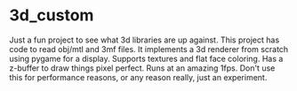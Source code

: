 # 3d_custom
Just a fun project to see what 3d libraries are up against. This project has code to read obj/mtl and 3mf files. It implements a 3d renderer from scratch using pygame for a display.
Supports textures and flat face coloring. Has a z-buffer to draw things pixel perfect. Runs at an amazing 1fps. Don't use this for performance reasons, or any reason really, just an
experiment.

